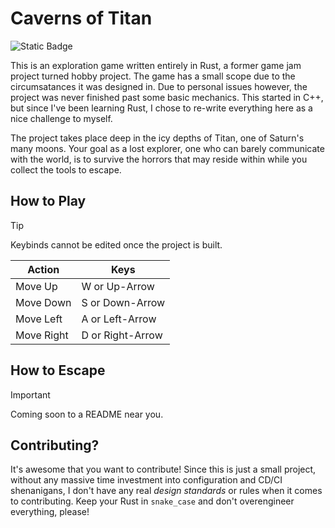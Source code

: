 # Caverns of Titan

![Static Badge](https://img.shields.io/badge/Built_with-rust-orange?logo=rust)

This is an exploration game written entirely in Rust, a former game jam project turned hobby project. The game has a small scope due to the circumsatances it was designed in. Due to personal issues however, the project was never finished past some basic mechanics. This started in C++, but since I've been learning Rust, I chose to re-write everything here as a nice challenge to myself.

The project takes place deep in the icy depths of Titan, one of Saturn's many moons. Your goal as a lost explorer, one who can barely communicate with the world, is to survive the horrors that may reside within while you collect the tools to escape.

## How to Play

> [!TIP]
> Keybinds cannot be edited once the project is built.

| Action | Keys |
| ------ | ---- |
| Move Up | W or Up-Arrow |
| Move Down | S or Down-Arrow |
| Move Left | A or Left-Arrow |
| Move Right | D or Right-Arrow |

## How to Escape

> [!IMPORTANT]
> Coming soon to a README near you.

## Contributing?

It's awesome that you want to contribute! Since this is just a small project, without any massive time investment into configuration and CD/CI shenanigans, I don't have any real *design standards* or rules when it comes to contributing. Keep your Rust in `snake_case` and don't overengineer everything, please!